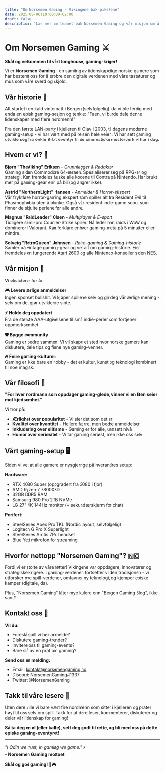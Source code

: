```yaml
---
title: "Om Norsemen Gaming - Vikingene bak pikslene"
date: 2025-08-06T10:00:00+02:00
draft: false
description: "Lær mer om teamet bak Norsemen Gaming og vår misjon om å skape det beste norske gaming-innholdet"
---
```


# Om Norsemen Gaming ⚔️

**Skål og velkommen til vårt longhouse, gaming-kriger!**

Vi er **Norsemen Gaming** - en samling av lidenskapelige norske gamere som har bestemt oss for å erobre den digitale verdenen med våre tastaturer og mus som våre sverd og skjold.

## Vår historie 🏰

Alt startet i en kald vinternatt i Bergen (selvfølgelig), da vi ble ferdig med enda en episk gaming-sesjon og tenkte: "Faen, vi burde dele denne lidenskapen med flere nordmenn!" 

Fra den første LAN-party i kjelleren til Olav i 2003, til dagens moderne gaming-setup - vi har vært med på reisen hele veien. Vi har sett gaming utvikle seg fra enkle 8-bit eventyr til de cinematiske mesterverk vi har i dag.

## Hvem er vi? 👥

**Bjørn "TheViking" Eriksen** - *Grunnlegger & Redaktør*  
Gaming siden Commodore 64-æraen. Spesialiserer seg på RPG-er og strategi. Kan fremdeles huske alle kodene til Contra på Nintendo. Har brukt mer på gaming-gear enn på bil (og angrer ikke).

**Astrid "NorthernLight" Hansen** - *Anmelder & Horror-ekspert*  
Vår fryktløse horror-gaming ekspert som spiller alt fra Resident Evil til Phasmophobia uten å blunke. Også vår resident indie-game scout som finner de skjulte perlene før alle andre.

**Magnus "RaidLeader" Olsen** - *Multiplayer & E-sport*  
Tidligere semi-pro Counter-Strike spiller. Nå leder han raids i WoW og dominerer i Valorant. Kan forklare enhver gaming-meta på 5 minutter eller mindre.

**Solveig "RetroQueen" Johnsen** - *Retro-gaming & Gaming-historie*  
Samler på vintage gaming-gear og vet alt om gaming-historie. Eier fremdeles en fungerende Atari 2600 og alle Nintendo-konsoller siden NES.

## Vår misjon 🎯

Vi eksisterer for å:

**🎮 Levere ærlige anmeldelser**  
Ingen sponset bullshit. Vi kjøper spillene selv og gir deg vår ærlige mening - selv om det gjør utviklerne sinte.

**⚡ Holde deg oppdatert**  
Fra de største AAA-utgivelsene til små indie-perler som fortjener oppmerksomhet.

**🛡️ Bygge community**  
Gaming er bedre sammen. Vi vil skape et sted hvor norske gamere kan diskutere, dele tips og finne nye gaming-venner.

**🔥 Feire gaming-kulturen**  
Gaming er ikke bare en hobby - det er kultur, kunst og teknologi kombinert til noe magisk.

## Vår filosofi 💭

**"For hver nordmann som oppdager gaming-glede, vinner vi en liten seier mot kjedsomhet."**

Vi tror på:
- **Ærlighet over popularitet** - Vi sier det som det er
- **Kvalitet over kvantitet** - Hellere færre, men bedre anmeldelser  
- **Inkludering over elitisme** - Gaming er for alle, uansett nivå
- **Humor over seriøsitet** - Vi tar gaming seriøst, men ikke oss selv

## Vårt gaming-setup 🖥️

Siden vi vet at alle gamere er nysgjerrige på hverandres setup:

**Hardware:**  
- RTX 4080 Super (oppgradert fra 3080 i fjor)
- AMD Ryzen 7 7800X3D  
- 32GB DDR5 RAM
- Samsung 980 Pro 2TB NVMe
- LG 27" 4K 144Hz monitor (+ sekundærskjerm for chat)

**Perifert:**  
- SteelSeries Apex Pro TKL (Nordic layout, selvfølgelig)
- Logitech G Pro X Superlight
- SteelSeries Arctis 7P+ headset
- Blue Yeti mikrofon for streaming

## Hvorfor nettopp "Norsemen Gaming"? 🇳🇴

Fordi vi er stolte av våre røtter! Vikingene var oppdagere, innovatører og strategiske krigere. I gaming-verdenen fortsetter vi den tradisjonen - vi utforsker nye spill-verdener, omfavner ny teknologi, og kjemper episke kamper (digitale, da).

Plus, "Norsemen Gaming" låter mye kulere enn "Bergen Gaming Blog", ikke sant?

## Kontakt oss 📧

**Vil du:**
- Foreslå spill vi bør anmelde?
- Diskutere gaming-trender?
- Invitere oss til gaming-events?  
- Bare slå av en prat om gaming?

**Send oss en melding:**
- Email: kontakt@norsemengaming.no
- Discord: NorsemenGaming#1337
- Twitter: @NorsemenGaming

## Takk til våre lesere 🙏

Uten dere ville vi bare vært fire nordmenn som sitter i kjelleren og prater høyt til oss selv om spill. Takk for at dere leser, kommenterer, diskuterer og deler vår lidenskap for gaming!

**Så ta deg en øl (eller kaffe), sett deg godt til rette, og bli med oss på dette episke gaming-eventyret!**

---

*"I Odin we trust, in gaming we game."* ⚡  
**- Norsemen Gaming mottoet**

**Skål og god gaming! 🍻🎮**